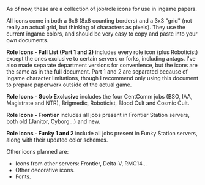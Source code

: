 As of now, these are a collection of job/role icons for use in ingame papers.

All icons come in both a 6x6 (8x8 counting borders) and a 3x3 "grid" (not really an actual grid, but thinking of characters as pixels). They use the current ingame colors, and should be very easy to copy and paste into your own documents.

**Role Icons - Full List (Part 1 and 2)** includes every role icon (plus Roboticist) except the ones exclusive to certain servers or forks, including antags. I've also made separate department versions for convenience, but the icons are the same as in the full document. Part 1 and 2 are separated because of ingame character limitations, though I recommend only using this document to prepare paperwork outside of the actual game.

**Role Icons - Goob Exclusive** includes the four CentComm jobs (BSO, IAA, Magistrate and NTR), Brigmedic, Roboticist, Blood Cult and Cosmic Cult.

**Role Icons - Frontier** includes all jobs present in Frontier Station servers, both old (Janitor, Cyborg...) and new.

**Role Icons - Funky 1 and 2** include all jobs present in Funky Station servers, along with their updated color schemes.

Other icons planned are:
- Icons from other servers: Frontier, Delta-V, RMC14...
- Other decorative icons.
- Fonts.
